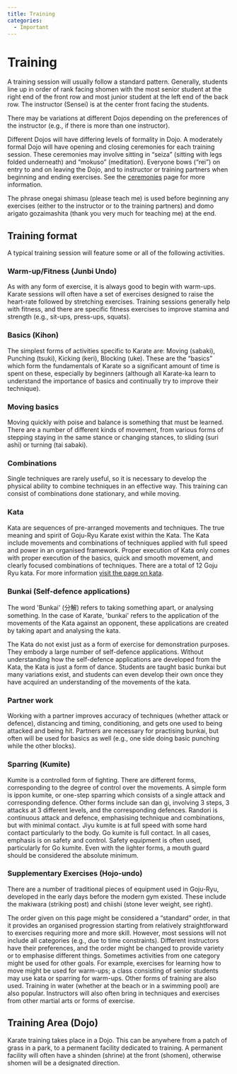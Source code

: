 ```yaml
---
title: Training
categories:
  - Important
---
```


# Training

A training session will usually follow a standard pattern. Generally, students line up in order of rank facing shomen with the most senior student at the right end of the front row and most junior student at the left end of the back row. The instructor (Sensei) is at the center front facing the students.

There may be variations at different Dojos depending on the preferences of the instructor (e.g., if there is more than one instructor).

Different Dojos will have differing levels of formality in Dojo. A moderately formal Dojo will have opening and closing ceremonies for each training session. These ceremonies may involve sitting in “seiza” (sitting with legs folded underneath) and “mokuso” (meditation). Everyone bows (“rei”) on entry to and on leaving the Dojo, and to instructor or training partners when beginning and ending exercises. See the [ceremonies](ceremonies.md) page for more information.

The phrase onegai shimasu (please teach me) is used before beginning any exercises (either to the instructor or to the training partners) and domo arigato gozaimashita (thank you very much for teaching me) at the end.

## Training format

A typical training session will feature some or all of the following activities.

### Warm-up/Fitness (Junbi Undo)

As with any form of exercise, it is always good to begin with warm-ups. Karate sessions will often have a set of exercises designed to raise the heart-rate followed by stretching exercises. Training sessions generally help with fitness, and there are specific fitness exercises to improve stamina and strength (e.g., sit-ups, press-ups, squats).

### Basics (Kihon)

The simplest forms of activities specific to Karate are: Moving (sabaki), Punching (tsuki), Kicking (keri), Blocking (uke).
These are the “basics” which form the fundamentals of Karate so a significant amount of time is spent on these, especially by beginners (although all Karate-ka learn to understand the importance of basics and continually try to improve their technique).

### Moving basics

Moving quickly with poise and balance is something that must be learned. There are a number of different kinds of movement, from various forms of stepping staying in the same stance or changing stances, to sliding (suri ashi) or turning (tai sabaki).

### Combinations

Single techniques are rarely useful, so it is necessary to develop the physical ability to combine techniques in an effective way. This training can consist of combinations done stationary, and while moving.

### Kata

Kata are sequences of pre-arranged movements and techniques. The true meaning and spirit of Goju-Ryu Karate exist within the Kata. The Kata include movements and combinations of techniques applied with full speed and power in an organised framework. Proper execution of Kata only comes with proper execution of the basics, quick and smooth movement, and clearly focused combinations of techniques. There are a total of 12 Goju Ryu kata. For more information [visit the page on kata](/kata/).

### Bunkai (Self-defence applications)

The word 'Bunkai' (分解) refers to taking something apart, or analysing something.
In the case of Karate, 'bunkai' refers to the application of the movements of the Kata against an opponent, these applications are created by taking apart and analysing the kata.

The Kata do not exist just as a form of exercise for demonstration purposes. They embody a large number of self-defence applications.
Without understanding how the self-defence applications are developed from the Kata, the Kata is just a form of dance. Students are taught basic bunkai but many variations exist, and students can even develop their own once they have acquired an understanding of the movements of the kata.

### Partner work

Working with a partner improves accuracy of techniques (whether attack or defence), distancing and timing, conditioning, and gets one used to being attacked and being hit. Partners are necessary for practising bunkai, but often will be used for basics as well (e.g., one side doing basic punching while the other blocks).

### Sparring (Kumite)

Kumite is a controlled form of fighting. There are different forms, corresponding to the degree of control over the movements. A simple form is ippon kumite, or one-step sparring which consists of a single attack and corresponding defence. Other forms include san dan gi, involving 3 steps, 3 attacks at 3 different levels, and the corresponding defences. Randori is continuous attack and defence, emphasising technique and combinations, but with minimal contact. Jiyu kumite is at full speed with some hard contact particularly to the body. Go kumite is full contact. In all cases, emphasis is on safety and control. Safety equipment is often used, particularly for Go kumite. Even with the lighter forms, a mouth guard should be considered the absolute minimum.

### Supplementary Exercises (Hojo-undo)

There are a number of traditional pieces of equipment used in Goju-Ryu, developed in the early days before the modern gym existed. These include the makiwara (striking post) and chiishi (stone lever weight, see right).

The order given on this page might be considered a “standard” order, in that it provides an organised progression starting from relatively straightforward to exercises requiring more and more skill. However, most sessions will not include all categories (e.g., due to time constraints).
Different instructors have their preferences, and the order might be changed to provide variety or to emphasise different things. Sometimes activities from one category might be used for other goals. For example, exercises for learning how to move might be used for warm-ups; a class consisting of senior students may use kata or sparring for warm-ups. Other forms of training are also used. Training in water (whether at the beach or in a swimming pool) are also popular. Instructors will also often bring in techniques and exercises from other martial arts or forms of exercise.

## Training Area (Dojo)

Karate training takes place in a Dojo. This can be anywhere from a patch of grass in a park, to a permanent facility dedicated to training. A permanent facility will often have a shinden (shrine) at the front (shomen), otherwise shomen will be a designated direction.
